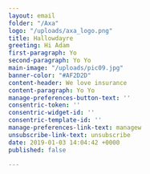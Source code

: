 ```yaml
---
layout: email
folder: "/Axa"
logo: "/uploads/axa_logo.png"
title: Hallowdayre
greeting: Hi Adam
first-paragraph: Yo
second-paragraph: Yo Yo
main-image: "/uploads/pic09.jpg"
banner-color: "#AF2D2D"
content-header: We love insurance
content-paragraph: Yo Yo
manage-preferences-button-text: ''
consentric-token: ''
consentric-widget-id: ''
consentric-template-id: ''
manage-preferences-link-text: managew
unsubscribe-link-text: unsubscribe
date: 2019-01-03 14:04:42 +0000
published: false

---
```

